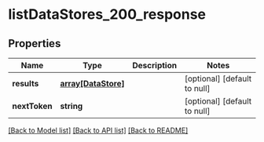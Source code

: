 # listDataStores_200_response

## Properties
Name | Type | Description | Notes
------------ | ------------- | ------------- | -------------
**results** | [**array[DataStore]**](DataStore.md) |  | [optional] [default to null]
**nextToken** | **string** |  | [optional] [default to null]

[[Back to Model list]](../README.md#documentation-for-models) [[Back to API list]](../README.md#documentation-for-api-endpoints) [[Back to README]](../README.md)


